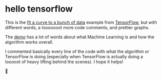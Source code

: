 hello tensorflow
=================

This is the [fit a curve to a bunch of data](https://js.tensorflow.org/tutorials/fit-curve.html) example from [TensorFlow](https://js.tensorflow.org/), but with different words, a looooooot 
more code comments, and prettier graphs. 

The [demo](index.html) has a lot of words about what Machine Learning is and how the algorithm works overall.

I commented basically every line of the code with what the algorithm or TensorFlow is doing (especially when
      TensorFlow is actually doing a looooot of heavy lifting behind the scenes). I hope it helps!
      
💖